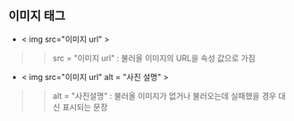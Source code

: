 ## 이미지 태그 <img>
* < img src="이미지 url" >


>> src = "이미지 url" : 불러올 이미지의 URL을 속성 값으로 가짐 

*  < img src="이미지 url" alt = "사진 설명" >

>> alt = "사진설명" : 불러올 이미지가 없거나 불러오는데 실패했을 경우 대신 표시되는 문장
